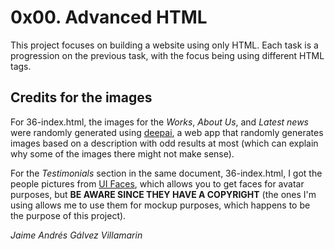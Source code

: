 # 0x00. Advanced HTML

This project focuses on building a website using only HTML. Each task is a progression on the previous task, with the focus being using different HTML tags.

## Credits for the images

For 36-index.html, the images for the _Works_, _About Us_, and _Latest news_ were randomly generated using [deepai](https://deepai.org/machine-learning-model/text2img), a web app that randomly generates images based on a description with odd results at most (which can explain why some of the images there might not make sense).

For the _Testimonials_ section in the same document, 36-index.html, I got the people pictures from [UI Faces](https://uifaces.co/), which allows you to get faces for avatar purposes, but **BE AWARE SINCE THEY HAVE A COPYRIGHT** (the ones I'm using allows me to use them for mockup purposes, which happens to be the purpose of this project).

*Jaime Andrés Gálvez Villamarin*

